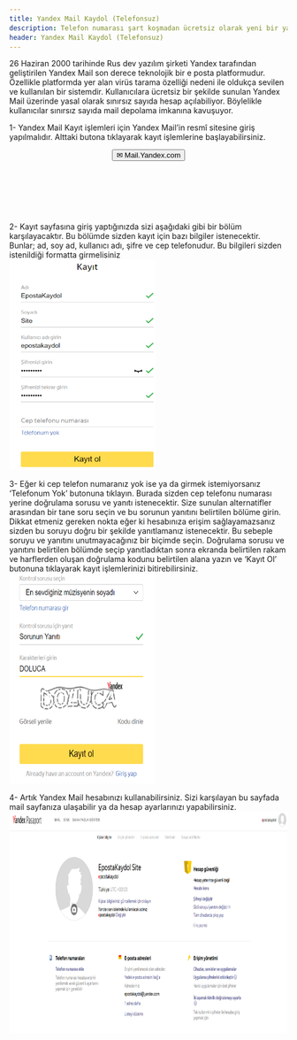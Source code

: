 ```yaml
---
title: Yandex Mail Kaydol (Telefonsuz)
description: Telefon numarası şart koşmadan ücretsiz olarak yeni bir yandex mail hesabı açmayı öğrenmek için sitemize bekleriz.
header: Yandex Mail Kaydol (Telefonsuz)
---
```

<script async src="//pagead2.googlesyndication.com/pagead/js/adsbygoogle.js"></script>
<!-- ResponsLink -->
<ins class="adsbygoogle"
     style="display:block"
     data-ad-client="ca-pub-7942429830883405"
     data-ad-slot="2012296391"
     data-ad-format="link"></ins>
<script>
(adsbygoogle = window.adsbygoogle || []).push({});
</script>
26 Haziran 2000 tarihinde Rus dev yazılım şirketi Yandex tarafından geliştirilen Yandex Mail son derece teknolojik bir e posta platformudur. Özellikle platformda yer alan virüs tarama özelliği nedeni ile oldukça sevilen ve kullanılan bir sistemdir. Kullanıcılara ücretsiz bir şekilde sunulan Yandex Mail üzerinde yasal olarak sınırsız sayıda hesap açılabiliyor. Böylelikle kullanıcılar sınırsız sayıda mail depolama imkanına kavuşuyor. 

1- Yandex Mail Kayıt işlemleri için Yandex Mail’in resmî sitesine giriş yapılmalıdır. Alttaki butona tıklayarak kayıt işlemlerine başlayabilirsiniz.<br>
<center><a href="https://goo.gl/QbjxH7" rel="nofollow" target="_blank"><button class="btn btn-primary2">✉ Mail.Yandex.com</button></a></center><br>
<center><script async src="//pagead2.googlesyndication.com/pagead/js/adsbygoogle.js"></script>
<!-- Baglanti20090 -->
<ins class="adsbygoogle"
     style="display:inline-block;width:200px;height:90px"
     data-ad-client="ca-pub-7942429830883405"
     data-ad-slot="9116964791"></ins>
<script>
(adsbygoogle = window.adsbygoogle || []).push({});
</script></center>
2- Kayıt sayfasına giriş yaptığınızda sizi aşağıdaki gibi bir bölüm karşılayacaktır. Bu bölümde sizden kayıt için bazı bilgiler istenecektir. Bunlar; ad, soy ad, kullanıcı adı, şifre ve cep telefonudur. Bu bilgileri sizden istenildiği formatta girmelisiniz
<br><img width="265" height="380" title="yandex kayıt" src="/img/yandex1.png">

3- Eğer ki cep telefon numaranız yok ise ya da girmek istemiyorsanız ‘Telefonum Yok’ butonuna tıklayın. Burada sizden cep telefonu numarası yerine doğrulama sorusu ve yanıtı istenecektir. Size sunulan alternatifler arasından bir tane soru seçin ve bu sorunun yanıtını belirtilen bölüme girin. Dikkat etmeniz gereken nokta eğer ki hesabınıza erişim sağlayamazsanız sizden bu soruyu doğru bir şekilde yanıtlamanız istenecektir. Bu sebeple soruyu ve yanıtını unutmayacağınız bir biçimde seçin.  Doğrulama sorusu ve yanıtını belirtilen bölümde seçip yanıtladıktan sonra ekranda belirtilen rakam ve harflerden oluşan doğrulama kodunu belirtilen alana yazın ve ‘Kayıt Ol’ butonuna tıklayarak kayıt işlemlerinizi bitirebilirsiniz.
<br><img width="265" height="380" title="yandex mail" src="/img/yandex2.png">

4- Artık Yandex Mail hesabınızı kullanabilirsiniz. Sizi karşılayan bu sayfada mail sayfanıza ulaşabilir ya da hesap ayarlarınızı yapabilirsiniz.
<br><img width="685" height="400" title="yandex" src="/img/yandex3.png">
